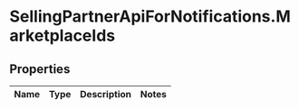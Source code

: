 # SellingPartnerApiForNotifications.MarketplaceIds

## Properties
Name | Type | Description | Notes
------------ | ------------- | ------------- | -------------


